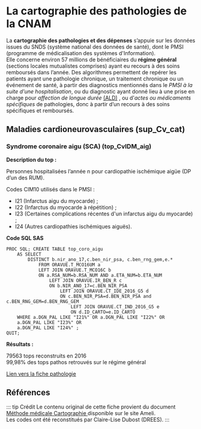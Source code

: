 # La cartographie des pathologies de la CNAM
<!-- SPDX-License-Identifier: MPL-2.0 -->
La **cartographie des pathologies et des dépenses** s’appuie sur les données issues du SNDS (système national des données de santé), dont le PMSI (programme de médicalisation des systèmes d'Information).  
Elle concerne environ 57 millions de bénéficiaires du **régime général** (sections locales mutualistes comprises) ayant eu recours à des soins remboursés dans l’année. Des algorithmes permettent de repérer les patients ayant une pathologie chronique, un traitement chronique ou un événement de santé, à partir des diagnostics mentionnés dans le *PMSI à la suite d'une hospitalisation*, ou du diagnostic ayant donné lieu à une prise en charge pour *affection de longue durée* [(ALD)](../fiches/beneficiaires_ald.html) , ou d'*actes ou médicaments spécifiques* de pathologies, donc à partir d’un recours à des soins spécifiques et remboursés.

## Maladies cardioneurovasculaires (sup_Cv_cat)
### Syndrome coronaire aigu (SCA) (top_CvIDM_aig)

**Description du top :**

Personnes hospitalisées l’année n pour cardiopathie ischémique aigüe (DP d’un des RUM).   

Codes CIM10 utilisés dans le PMSI :
* I21 (Infarctus aigu du myocarde) ;
* I22 (Infarctus du myocarde à répétition) ;
* I23 (Certaines complications récentes d'un infarctus aigu du myocarde) ;
* I24 (Autres cardiopathies ischémiques aiguës).
 

**Code SQL SAS**

```sas
PROC SQL; CREATE TABLE top_coro_aigu 
    AS SELECT 
        DISTINCT b.nir_ano_17,c.ben_nir_psa, c.ben_rng_gem,e.*
            FROM ORAVUE.T_MCO16UM a
            LEFT JOIN ORAVUE.T_MCO16C b
            ON a.RSA_NUM=b.RSA_NUM AND a.ETA_NUM=b.ETA_NUM
                LEFT JOIN ORAVUE.IR_BEN_R c
                ON b.NIR_ANO_17=c.BEN_NIR_PSA
                    LEFT JOIN ORAVUE.CT_IDE_2016_G5 d
                    ON c.BEN_NIR_PSA=d.BEN_NIR_PSA and c.BEN_RNG_GEM=d.BEN_RNG_GEM
                        LEFT JOIN ORAVUE.CT_IND_2016_G5 e
                        ON d.ID_CARTO=e.ID_CARTO
    WHERE a.DGN_PAL LIKE "I21%" OR a.DGN_PAL LIKE "I22%" OR
    a.DGN_PAL LIKE "I23%" OR
    a.DGN_PAL LIKE "I24%" ;
QUIT;

```

**Résultats :** 

79563 tops reconstruits en 2016   
99,98% des tops pathos retrouvés sur le régime général

[Lien vers la fiche pathologie](https://www.ameli.fr/fileadmin/user_upload/documents/Syndrome_coronaire_aigu.pdf)

## Références

::: tip Crédit
Le contenu original de cette fiche provient du document [Méthode médicale Cartographie ](https://www.ameli.fr/fileadmin/user_upload/documents/Methode_medicale_Cartographie.pdf) disponible sur le site Ameli.  
Les codes ont été reconstitués par Claire-Lise Dubost (DREES).
:::

